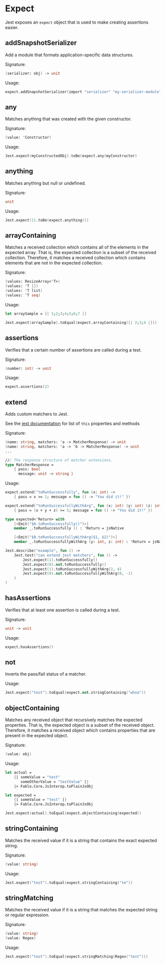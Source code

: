 # Expect

Jest exposes an `expect` object that is used to make 
creating assertions easier.

## addSnapshotSerializer

Add a module that formats application-specific data structures.

Signature:
```fsharp
(serializer: obj) -> unit
```

Usage:
```fsharp
expect.addSnapshotSerializer(import "serializer" "my-serializer-module")
```

## any

Matches anything that was created with the given constructor.

Signature:
```fsharp
(value: 'Constructor)
```

Usage:
```fsharp
Jest.expect(myConstructedObj).toBe(expect.any(myConstructor)
```

## anything

Matches anything but null or undefined.

Signature:
```fsharp
unit
```

Usage:
```fsharp
Jest.expect(1).toBe(expect.anything())
```

## arrayContaining

Matches a received collection which contains all of the elements 
in the expected array. That is, the expected collection is a 
subset of the received collection. Therefore, it matches a 
received collection which contains elements that are not in the 
expected collection.

Signature:
```fsharp
(values: ResizeArray<'T>)
(values: 'T [])
(values: 'T list)
(values: 'T seq)
```

Usage:
```fsharp
let arraySample = [| 1;2;3;4;5;6;7 |] 

Jest.expect(arraySample).toEqual(expect.arrayContaining([| 2;3;4 |]))
```

## assertions

Verifies that a certain number of assertions are called 
during a test.

Signature:
```fsharp
(number: int) -> unit
```

Usage:
```fsharp
expect.assertions(2)
```

## extend

Adds custom matchers to Jest.

See the [jest documentation](https://jestjs.io/docs/en/expect) for list 
of `this` properties and methods 

Signature:
```fsharp
(name: string, matchers: 'a -> MatcherResponse) -> unit
(name: string, matchers: 'a -> 'b -> MatcherResponse) -> unit
...

/// The response structure of matcher extensions.
type MatcherResponse = 
    { pass: bool
      message: unit -> string }
```

Usage:
```fsharp
expect.extend("toRunSuccessfully", fun (x: int) -> 
    { pass = x >= 1; message = fun () -> "You did it!" })

expect.extend("toRunSuccessfullyWithArg", fun (x: int) (y: int) (z: int) -> 
    { pass = (x + y + z) >= 5; message = fun () -> "You did it!" })

type expected<'Return> with
    [<Emit("$0.toRunSuccessfully()")>]
    member _.toRunSuccessfully () : 'Return = jsNative

    [<Emit("$0.toRunSuccessfullyWithArg($1, $2)")>]
    member _.toRunSuccessfullyWithArg (y: int, z: int) : 'Return = jsNative

Jest.describe("example", fun () ->
    Jest.test("can extend jest matchers", fun () ->
        Jest.expect(1).toRunSuccessfully()
        Jest.expect(0).not.toRunSuccessfully()
        Jest.expect(1).toRunSuccessfullyWithArg(2, 4)
        Jest.expect(0).not.toRunSuccessfullyWithArg(0, -1)
    )
)
```

## hasAssertions

Verifies that at least one assertion is called during a test.

Signature:
```fsharp
unit -> unit
```

Usage:
```fsharp
expect.hasAssertions()
```

## not

Inverts the pass/fail status of a matcher.

Usage:
```fsharp
Jest.expect("test").toEqual(expect.not.stringContaining("whoa"))
```

## objectContaining

Matches any received object that recursively matches the 
expected properties. That is, the expected object is a 
subset of the received object. Therefore, it matches a 
received object which contains properties that are 
present in the expected object.

Signature:
```fsharp
(value: obj)
```

Usage:
```fsharp
let actual = 
    {| someValue = "test"
       someOtherValue = "testValue" |} 
    |> Fable.Core.JsInterop.toPlainJsObj

let expected = 
    {| someValue = "test" |} 
    |> Fable.Core.JsInterop.toPlainJsObj

Jest.expect(actual).toEqual(expect.objectContaining(expected))
```

## stringContaining

Matches the received value if it is a string that 
contains the exact expected string.

Signature:
```fsharp
(value: string)
```

Usage:
```fsharp
Jest.expect("test").toEqual(expect.stringContaining("te"))
```

## stringMatching

Matches the received value if it is a string that matches 
the expected string or regular expression.

Signature:
```fsharp
(value: string)
(value: Regex)
```

Usage:
```fsharp
Jest.expect("test").toEqual(expect.stringMatching(Regex("test")))
```
